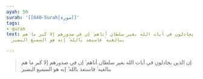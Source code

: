 ```yaml
---
ayah: 56
surah: '[[040-Surah|سورة]]'
tags:
- quran
text: إن الذين يجادلون في آيات الله بغير سلطان أتاهم ۙ إن في صدورهم إلا كبر ما هم
  ببالغيه ۚ فاستعذ بالله ۖ إنه هو السميع البصير

---
```

> إن الذين يجادلون في آيات الله بغير سلطان أتاهم ۙ إن في صدورهم إلا كبر ما هم ببالغيه ۚ فاستعذ بالله ۖ إنه هو السميع البصير
